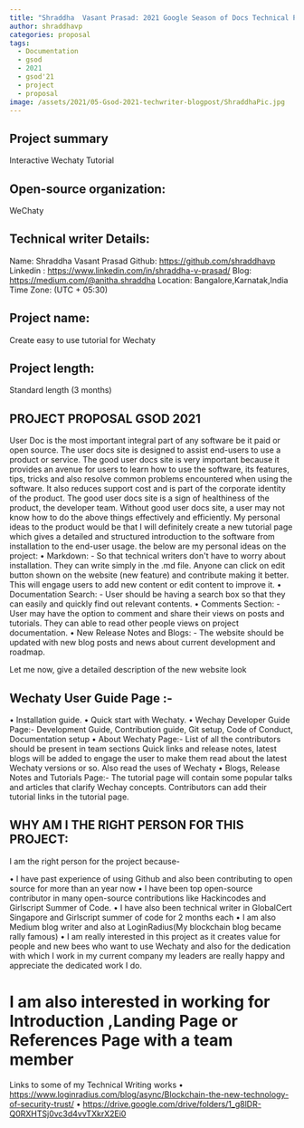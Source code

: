```yaml
---
title: "Shraddha  Vasant Prasad: 2021 Google Season of Docs Technical Proposal"
author: shraddhavp
categories: proposal
tags:
  - Documentation
  - gsod
  - 2021
  - gsod'21
  - project
  - proposal
image: /assets/2021/05-Gsod-2021-techwriter-blogpost/ShraddhaPic.jpg
---
```


## Project summary
Interactive Wechaty Tutorial
## Open-source organization:
WeChaty
## Technical writer Details:

Name: Shraddha Vasant Prasad
Github: https://github.com/shraddhavp
Linkedin : https://www.linkedin.com/in/shraddha-v-prasad/
Blog: https://medium.com/@anitha.shraddha
Location: Bangalore,Karnatak,India
Time Zone: (UTC + 05:30)

## Project name:
Create easy to use tutorial for Wechaty
## Project length:
Standard length (3 months)

## PROJECT PROPOSAL GSOD 2021
User Doc is the most important integral part of any software be it paid or open source. The user docs site is designed to assist end-users to use a product or service. The good user docs site is very important because it provides an avenue for users to learn how to use the software, its features, tips, tricks and also resolve common problems encountered when using the software. It also reduces support cost and is part of the corporate identity of the product. The good user docs site is a sign of healthiness of the product, the developer team. Without good user docs site, a user may not know how to do the above things effectively and efficiently.
My personal ideas to the product would be that I will definitely create a new tutorial page which gives a detailed and structured introduction to the software from installation to the end-user usage.
the below are my personal ideas on the project:
• Markdown: - So that technical writers don't have to worry about installation. They can write simply in the .md file. Anyone can click on edit button shown on the website (new feature) and contribute making it better. This will engage users to add new content or edit content to improve it.
• Documentation Search: - User should be having a search box so that they can easily and quickly find out relevant contents.
• Comments Section: - User may have the option to comment and share their views on posts and tutorials. They can able to read other people views on project documentation.
• New Release Notes and Blogs: - The website should be updated with new blog posts and news about current development and roadmap.

Let me now, give a detailed description of the new website look

##  Wechaty User Guide Page :-
• Installation guide.
• Quick start with Wechaty.
• Wechay Developer Guide Page:-
Development Guide, Contribution guide, Git setup, Code of Conduct, Documentation setup
• About Wechaty Page:-
List of all the contributors should be present in team sections Quick links and release notes, latest blogs will be added to engage the user to make them read about the latest Wechaty versions or so. Also read the uses of Wechaty
• Blogs, Release Notes and Tutorials Page:-
The tutorial page will contain some popular talks and articles that clarify Wechay concepts. Contributors can add their tutorial links in the tutorial page.

##  WHY AM I THE RIGHT PERSON FOR THIS PROJECT:

I am the right person for the project because-

• I have past experience of using Github and also been contributing to open source for more than an year now
• I have been top open-source contributor in many open-source contributions like Hackincodes and Girlscript Summer of Code.
• I have also been technical writer in GlobalCert Singapore and Girlscript summer of code for 2 months each
• I am also Medium blog writer and also at LoginRadius(My blockchain blog became rally famous)
• I am really interested in this project as it creates value for people and new bees who want to use Wechaty and also for the dedication with which I work in my current company my leaders are really happy and appreciate the dedicated work I do.

# I am also interested in working for Introduction ,Landing Page or References Page with a team member

Links to some of my Technical Writing works
• https://www.loginradius.com/blog/async/Blockchain-the-new-technology-of-security-trust/
• https://drive.google.com/drive/folders/1_g8lDR-Q0RXHTSj0vc3d4vvTXkrX2Ei0
